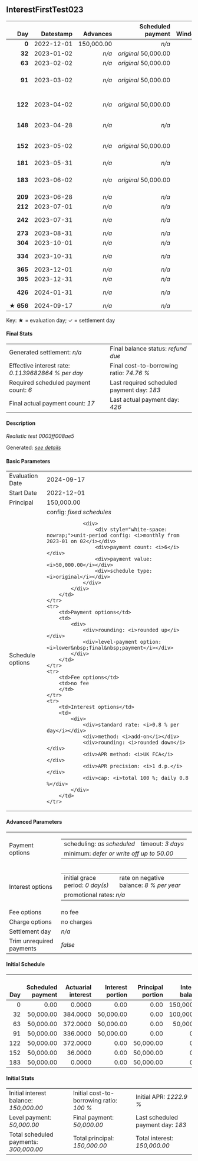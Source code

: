 <h2>InterestFirstTest023</h2>
<table>
    <thead style="vertical-align: bottom;">
        <th class="ci00" style="text-align: right;">Day</th>
        <th class="ci01" style="text-align: right;">Datestamp</th>
        <th class="ci02" style="text-align: right;">Advances</th>
        <th class="ci03" style="text-align: right;">Scheduled payment</th>
        <th class="ci04" style="text-align: right;">Window</th>
        <th class="ci05" style="text-align: right;">Payment due</th>
        <th class="ci06" style="text-align: right;">Actual payments</th>
        <th class="ci07" style="text-align: right;">Paid by</th>
        <th class="ci08" style="text-align: right;">Net effect</th>
        <th class="ci09" style="text-align: right;">Payment status</th>
        <th class="ci10" style="text-align: right;">Balance status</th>
        <th class="ci11" style="text-align: right;">Actuarial interest</th>
        <th class="ci12" style="text-align: right;">New interest</th>
        <th class="ci13" style="text-align: right;">Interest portion</th>
        <th class="ci14" style="text-align: right;">Principal portion</th>
        <th class="ci15" style="text-align: right;">Interest balance</th>
        <th class="ci16" style="text-align: right;">Principal balance</th>
        <th class="ci17" style="text-align: right;">Settlement figure</th>
    </thead>
    <tr style="text-align: right;">
        <td class="ci00"><b>0</b></td>
        <td class="ci01" style="white-space: nowrap;">2022-12-01</td>
        <td class="ci02">150,000.00</td>
        <td class="ci03" style="white-space: nowrap;"><i>n/a<i></td>
        <td class="ci04">0</td>
        <td class="ci05">0.00</td>
        <td class="ci06"></td>
        <td class="ci07"></td>
        <td class="ci08">0.00</td>
        <td class="ci09"><i>none&nbsp;scheduled</i></td>
        <td class="ci10">open</td>
        <td class="ci11">0.0000</td>
        <td class="ci12">0.0000</td>
        <td class="ci13">0.00</td>
        <td class="ci14">0.00</td>
        <td class="ci15">1,500.0000</td>
        <td class="ci16">150,000.00</td>
        <td class="ci17">150,000.00</td>
    </tr>
    <tr style="text-align: right;">
        <td class="ci00"><b>32</b></td>
        <td class="ci01" style="white-space: nowrap;">2023-01-02</td>
        <td class="ci02"><i>n/a</i></td>
        <td class="ci03" style="white-space: nowrap;"><i>original</i> 50,000.00</td>
        <td class="ci04">1</td>
        <td class="ci05">50,000.00</td>
        <td class="ci06"><b>0</b>&nbsp;<i>confirmed</i>&nbsp;50,000.00</td>
        <td class="ci07"><b>32#0</b>&nbsp;50,000.00</td>
        <td class="ci08">50,000.00</td>
        <td class="ci09"><i>payment&nbsp;made</i></td>
        <td class="ci10">open</td>
        <td class="ci11">384.0000</td>
        <td class="ci12">0.0000</td>
        <td class="ci13">50,000.00</td>
        <td class="ci14">0.00</td>
        <td class="ci15">1,000.0000</td>
        <td class="ci16">150,000.00</td>
        <td class="ci17">138,400.00</td>
    </tr>
    <tr style="text-align: right;">
        <td class="ci00"><b>63</b></td>
        <td class="ci01" style="white-space: nowrap;">2023-02-02</td>
        <td class="ci02"><i>n/a</i></td>
        <td class="ci03" style="white-space: nowrap;"><i>original</i> 50,000.00</td>
        <td class="ci04">2</td>
        <td class="ci05">50,000.00</td>
        <td class="ci06"><b>0</b>&nbsp;<i>confirmed</i>&nbsp;50,000.00</td>
        <td class="ci07"><b>63#0</b>&nbsp;50,000.00</td>
        <td class="ci08">50,000.00</td>
        <td class="ci09"><i>payment&nbsp;made</i></td>
        <td class="ci10">open</td>
        <td class="ci11">372.0000</td>
        <td class="ci12">0.0000</td>
        <td class="ci13">50,000.00</td>
        <td class="ci14">0.00</td>
        <td class="ci15">500.0000</td>
        <td class="ci16">150,000.00</td>
        <td class="ci17">125,600.00</td>
    </tr>
    <tr style="text-align: right;">
        <td class="ci00"><b>91</b></td>
        <td class="ci01" style="white-space: nowrap;">2023-03-02</td>
        <td class="ci02"><i>n/a</i></td>
        <td class="ci03" style="white-space: nowrap;"><i>original</i> 50,000.00</td>
        <td class="ci04">3</td>
        <td class="ci05">50,000.00</td>
        <td class="ci06"></td>
        <td class="ci07"><b>148#1</b>&nbsp;20,000.00<br/><b>181#0</b>&nbsp;20,000.00<br/><b>212#0</b>&nbsp;10,000.00</td>
        <td class="ci08">0.00</td>
        <td class="ci09"><i>missed&nbsp;payment</i></td>
        <td class="ci10">open</td>
        <td class="ci11">336.0000</td>
        <td class="ci12">0.0000</td>
        <td class="ci13">50,000.00</td>
        <td class="ci14">0.00</td>
        <td class="ci15">0.0000</td>
        <td class="ci16">150,000.00</td>
        <td class="ci17">150,000.00</td>
    </tr>
    <tr style="text-align: right;">
        <td class="ci00"><b>122</b></td>
        <td class="ci01" style="white-space: nowrap;">2023-04-02</td>
        <td class="ci02"><i>n/a</i></td>
        <td class="ci03" style="white-space: nowrap;"><i>original</i> 50,000.00</td>
        <td class="ci04">4</td>
        <td class="ci05">50,000.00</td>
        <td class="ci06"></td>
        <td class="ci07"><b>212#0</b>&nbsp;10,000.00<br/><b>242#1</b>&nbsp;20,000.00<br/><b>273#0</b>&nbsp;20,000.00</td>
        <td class="ci08">0.00</td>
        <td class="ci09"><i>missed&nbsp;payment</i></td>
        <td class="ci10">open</td>
        <td class="ci11">372.0000</td>
        <td class="ci12">0.0000</td>
        <td class="ci13">0.00</td>
        <td class="ci14">0.00</td>
        <td class="ci15">0.0000</td>
        <td class="ci16">150,000.00</td>
        <td class="ci17">150,000.00</td>
    </tr>
    <tr style="text-align: right;">
        <td class="ci00"><b>148</b></td>
        <td class="ci01" style="white-space: nowrap;">2023-04-28</td>
        <td class="ci02"><i>n/a</i></td>
        <td class="ci03" style="white-space: nowrap;"><i>n/a<i></td>
        <td class="ci04">4</td>
        <td class="ci05">0.00</td>
        <td class="ci06"><b>0</b>&nbsp;20,000.00&nbsp;<i>failed</i><br/><b>1</b>&nbsp;<i>confirmed</i>&nbsp;20,000.00</td>
        <td class="ci07"></td>
        <td class="ci08">20,000.00</td>
        <td class="ci09"><i>extra&nbsp;payment</i></td>
        <td class="ci10">open</td>
        <td class="ci11">36.0000</td>
        <td class="ci12">0.0000</td>
        <td class="ci13">0.00</td>
        <td class="ci14">20,000.00</td>
        <td class="ci15">0.0000</td>
        <td class="ci16">130,000.00</td>
        <td class="ci17">130,000.00</td>
    </tr>
    <tr style="text-align: right;">
        <td class="ci00"><b>152</b></td>
        <td class="ci01" style="white-space: nowrap;">2023-05-02</td>
        <td class="ci02"><i>n/a</i></td>
        <td class="ci03" style="white-space: nowrap;"><i>original</i> 50,000.00</td>
        <td class="ci04">5</td>
        <td class="ci05">50,000.00</td>
        <td class="ci06"></td>
        <td class="ci07"><b>304#0</b>&nbsp;20,000.00<br/><b>334#1</b>&nbsp;20,000.00<br/><b>365#0</b>&nbsp;10,000.00</td>
        <td class="ci08">0.00</td>
        <td class="ci09"><i>missed&nbsp;payment</i></td>
        <td class="ci10">open</td>
        <td class="ci11">0.0000</td>
        <td class="ci12">0.0000</td>
        <td class="ci13">0.00</td>
        <td class="ci14">0.00</td>
        <td class="ci15">0.0000</td>
        <td class="ci16">130,000.00</td>
        <td class="ci17">130,000.00</td>
    </tr>
    <tr style="text-align: right;">
        <td class="ci00"><b>181</b></td>
        <td class="ci01" style="white-space: nowrap;">2023-05-31</td>
        <td class="ci02"><i>n/a</i></td>
        <td class="ci03" style="white-space: nowrap;"><i>n/a<i></td>
        <td class="ci04">5</td>
        <td class="ci05">0.00</td>
        <td class="ci06"><b>0</b>&nbsp;<i>confirmed</i>&nbsp;20,000.00</td>
        <td class="ci07"></td>
        <td class="ci08">20,000.00</td>
        <td class="ci09"><i>extra&nbsp;payment</i></td>
        <td class="ci10">open</td>
        <td class="ci11">0.0000</td>
        <td class="ci12">0.0000</td>
        <td class="ci13">0.00</td>
        <td class="ci14">20,000.00</td>
        <td class="ci15">0.0000</td>
        <td class="ci16">110,000.00</td>
        <td class="ci17">110,000.00</td>
    </tr>
    <tr style="text-align: right;">
        <td class="ci00"><b>183</b></td>
        <td class="ci01" style="white-space: nowrap;">2023-06-02</td>
        <td class="ci02"><i>n/a</i></td>
        <td class="ci03" style="white-space: nowrap;"><i>original</i> 50,000.00</td>
        <td class="ci04">6</td>
        <td class="ci05">50,000.00</td>
        <td class="ci06"></td>
        <td class="ci07"><b>365#0</b>&nbsp;10,000.00<br/><b>395#0</b>&nbsp;20,000.00<br/><b>426#1</b>&nbsp;20,000.00</td>
        <td class="ci08">0.00</td>
        <td class="ci09"><i>missed&nbsp;payment</i></td>
        <td class="ci10">open</td>
        <td class="ci11">0.0000</td>
        <td class="ci12">0.0000</td>
        <td class="ci13">0.00</td>
        <td class="ci14">0.00</td>
        <td class="ci15">0.0000</td>
        <td class="ci16">110,000.00</td>
        <td class="ci17">110,000.00</td>
    </tr>
    <tr style="text-align: right;">
        <td class="ci00"><b>209</b></td>
        <td class="ci01" style="white-space: nowrap;">2023-06-28</td>
        <td class="ci02"><i>n/a</i></td>
        <td class="ci03" style="white-space: nowrap;"><i>n/a<i></td>
        <td class="ci04">6</td>
        <td class="ci05">0.00</td>
        <td class="ci06"><b>0</b>&nbsp;20,000.00&nbsp;<i>failed</i></td>
        <td class="ci07"></td>
        <td class="ci08">0.00</td>
        <td class="ci09"><i>nothing&nbsp;due</i></td>
        <td class="ci10">open</td>
        <td class="ci11">0.0000</td>
        <td class="ci12">0.0000</td>
        <td class="ci13">0.00</td>
        <td class="ci14">0.00</td>
        <td class="ci15">0.0000</td>
        <td class="ci16">110,000.00</td>
        <td class="ci17">110,000.00</td>
    </tr>
    <tr style="text-align: right;">
        <td class="ci00"><b>212</b></td>
        <td class="ci01" style="white-space: nowrap;">2023-07-01</td>
        <td class="ci02"><i>n/a</i></td>
        <td class="ci03" style="white-space: nowrap;"><i>n/a<i></td>
        <td class="ci04">6</td>
        <td class="ci05">0.00</td>
        <td class="ci06"><b>0</b>&nbsp;<i>confirmed</i>&nbsp;20,000.00</td>
        <td class="ci07"></td>
        <td class="ci08">20,000.00</td>
        <td class="ci09"><i>extra&nbsp;payment</i></td>
        <td class="ci10">open</td>
        <td class="ci11">0.0000</td>
        <td class="ci12">0.0000</td>
        <td class="ci13">0.00</td>
        <td class="ci14">20,000.00</td>
        <td class="ci15">0.0000</td>
        <td class="ci16">90,000.00</td>
        <td class="ci17">90,000.00</td>
    </tr>
    <tr style="text-align: right;">
        <td class="ci00"><b>242</b></td>
        <td class="ci01" style="white-space: nowrap;">2023-07-31</td>
        <td class="ci02"><i>n/a</i></td>
        <td class="ci03" style="white-space: nowrap;"><i>n/a<i></td>
        <td class="ci04">6</td>
        <td class="ci05">0.00</td>
        <td class="ci06"><b>0</b>&nbsp;20,000.00&nbsp;<i>failed</i><br/><b>1</b>&nbsp;<i>confirmed</i>&nbsp;20,000.00</td>
        <td class="ci07"></td>
        <td class="ci08">20,000.00</td>
        <td class="ci09"><i>extra&nbsp;payment</i></td>
        <td class="ci10">open</td>
        <td class="ci11">0.0000</td>
        <td class="ci12">0.0000</td>
        <td class="ci13">0.00</td>
        <td class="ci14">20,000.00</td>
        <td class="ci15">0.0000</td>
        <td class="ci16">70,000.00</td>
        <td class="ci17">70,000.00</td>
    </tr>
    <tr style="text-align: right;">
        <td class="ci00"><b>273</b></td>
        <td class="ci01" style="white-space: nowrap;">2023-08-31</td>
        <td class="ci02"><i>n/a</i></td>
        <td class="ci03" style="white-space: nowrap;"><i>n/a<i></td>
        <td class="ci04">6</td>
        <td class="ci05">0.00</td>
        <td class="ci06"><b>0</b>&nbsp;<i>confirmed</i>&nbsp;20,000.00</td>
        <td class="ci07"></td>
        <td class="ci08">20,000.00</td>
        <td class="ci09"><i>extra&nbsp;payment</i></td>
        <td class="ci10">open</td>
        <td class="ci11">0.0000</td>
        <td class="ci12">0.0000</td>
        <td class="ci13">0.00</td>
        <td class="ci14">20,000.00</td>
        <td class="ci15">0.0000</td>
        <td class="ci16">50,000.00</td>
        <td class="ci17">50,000.00</td>
    </tr>
    <tr style="text-align: right;">
        <td class="ci00"><b>304</b></td>
        <td class="ci01" style="white-space: nowrap;">2023-10-01</td>
        <td class="ci02"><i>n/a</i></td>
        <td class="ci03" style="white-space: nowrap;"><i>n/a<i></td>
        <td class="ci04">6</td>
        <td class="ci05">0.00</td>
        <td class="ci06"><b>0</b>&nbsp;<i>confirmed</i>&nbsp;20,000.00</td>
        <td class="ci07"></td>
        <td class="ci08">20,000.00</td>
        <td class="ci09"><i>extra&nbsp;payment</i></td>
        <td class="ci10">open</td>
        <td class="ci11">0.0000</td>
        <td class="ci12">0.0000</td>
        <td class="ci13">0.00</td>
        <td class="ci14">20,000.00</td>
        <td class="ci15">0.0000</td>
        <td class="ci16">30,000.00</td>
        <td class="ci17">30,000.00</td>
    </tr>
    <tr style="text-align: right;">
        <td class="ci00"><b>334</b></td>
        <td class="ci01" style="white-space: nowrap;">2023-10-31</td>
        <td class="ci02"><i>n/a</i></td>
        <td class="ci03" style="white-space: nowrap;"><i>n/a<i></td>
        <td class="ci04">6</td>
        <td class="ci05">0.00</td>
        <td class="ci06"><b>0</b>&nbsp;20,000.00&nbsp;<i>failed</i><br/><b>1</b>&nbsp;<i>confirmed</i>&nbsp;20,000.00</td>
        <td class="ci07"></td>
        <td class="ci08">20,000.00</td>
        <td class="ci09"><i>extra&nbsp;payment</i></td>
        <td class="ci10">open</td>
        <td class="ci11">0.0000</td>
        <td class="ci12">0.0000</td>
        <td class="ci13">0.00</td>
        <td class="ci14">20,000.00</td>
        <td class="ci15">0.0000</td>
        <td class="ci16">10,000.00</td>
        <td class="ci17">10,000.00</td>
    </tr>
    <tr style="text-align: right;">
        <td class="ci00"><b>365</b></td>
        <td class="ci01" style="white-space: nowrap;">2023-12-01</td>
        <td class="ci02"><i>n/a</i></td>
        <td class="ci03" style="white-space: nowrap;"><i>n/a<i></td>
        <td class="ci04">6</td>
        <td class="ci05">0.00</td>
        <td class="ci06"><b>0</b>&nbsp;<i>confirmed</i>&nbsp;20,000.00</td>
        <td class="ci07"></td>
        <td class="ci08">20,000.00</td>
        <td class="ci09"><i>extra&nbsp;payment</i></td>
        <td class="ci10">refund&nbsp;due</td>
        <td class="ci11">0.0000</td>
        <td class="ci12">0.0000</td>
        <td class="ci13">0.00</td>
        <td class="ci14">20,000.00</td>
        <td class="ci15">0.0000</td>
        <td class="ci16">-10,000.00</td>
        <td class="ci17">-10,000.00</td>
    </tr>
    <tr style="text-align: right;">
        <td class="ci00"><b>395</b></td>
        <td class="ci01" style="white-space: nowrap;">2023-12-31</td>
        <td class="ci02"><i>n/a</i></td>
        <td class="ci03" style="white-space: nowrap;"><i>n/a<i></td>
        <td class="ci04">6</td>
        <td class="ci05">0.00</td>
        <td class="ci06"><b>0</b>&nbsp;<i>confirmed</i>&nbsp;20,000.00</td>
        <td class="ci07"></td>
        <td class="ci08">20,000.00</td>
        <td class="ci09"><i>overpayment</i></td>
        <td class="ci10">refund&nbsp;due</td>
        <td class="ci11">-0.6575</td>
        <td class="ci12">-0.6575</td>
        <td class="ci13">-66.00</td>
        <td class="ci14">20,066.00</td>
        <td class="ci15">0.0000</td>
        <td class="ci16">-30,066.00</td>
        <td class="ci17">-30,066.00</td>
    </tr>
    <tr style="text-align: right;">
        <td class="ci00"><b>426</b></td>
        <td class="ci01" style="white-space: nowrap;">2024-01-31</td>
        <td class="ci02"><i>n/a</i></td>
        <td class="ci03" style="white-space: nowrap;"><i>n/a<i></td>
        <td class="ci04">6</td>
        <td class="ci05">0.00</td>
        <td class="ci06"><b>0</b>&nbsp;20,000.00&nbsp;<i>failed</i><br/><b>1</b>&nbsp;<i>confirmed</i>&nbsp;20,000.00</td>
        <td class="ci07"></td>
        <td class="ci08">20,000.00</td>
        <td class="ci09"><i>overpayment</i></td>
        <td class="ci10">refund&nbsp;due</td>
        <td class="ci11">-2.0428</td>
        <td class="ci12">-2.0428</td>
        <td class="ci13">-205.00</td>
        <td class="ci14">20,205.00</td>
        <td class="ci15">0.0000</td>
        <td class="ci16">-50,271.00</td>
        <td class="ci17">-271.00</td>
    </tr>
    <tr style="text-align: right;">
        <td class="ci00">&#x2605;&nbsp;<b>656</b></td>
        <td class="ci01" style="white-space: nowrap;">2024-09-17</td>
        <td class="ci02"><i>n/a</i></td>
        <td class="ci03" style="white-space: nowrap;"><i>n/a<i></td>
        <td class="ci04">6</td>
        <td class="ci05">0.00</td>
        <td class="ci06"></td>
        <td class="ci07"></td>
        <td class="ci08">0.00</td>
        <td class="ci09"><i>information&nbsp;only</i></td>
        <td class="ci10">refund&nbsp;due</td>
        <td class="ci11">-25.3421</td>
        <td class="ci12">-25.3421</td>
        <td class="ci13">0.00</td>
        <td class="ci14">0.00</td>
        <td class="ci15">-25.3421</td>
        <td class="ci16">-50,271.00</td>
        <td class="ci17">-2,805.00</td>
    </tr>
</table><p>Key: &#x2605; = evaluation day; &#x2713; = settlement day</p>
<h4>Final Stats</h4>
<table>
    <tr>
        <td>Generated settlement: <i><i>n/a</i></i></td>
        <td>Final balance status: <i>refund due</i></td>
    </tr>
    <tr>
        <td>Effective interest rate: <i>0.1139682864 % per day</i></td>
        <td>Final cost-to-borrowing ratio: <i>74.76 %</i></td>
    </tr>
    <tr>
        <td>Required scheduled payment count: <i>6</i></td>
        <td>Last required scheduled payment day: <i>183</i></td>
    </tr>
    <tr>
        <td>Final actual payment count: <i>17</i></td>
        <td>Last actual payment day: <i>426</i></td>
    </tr>
</table>

<h4>Description</h4>
<p><i>Realistic test 0003ff008ae5</i></p>
<p>Generated: <i><a href="../GeneratedDate.html">see details</a></i></p>
<h4>Basic Parameters</h4>
<table>
    <tr>
        <td>Evaluation Date</td>
        <td>2024-09-17</td>
    </tr>
    <tr>
        <td>Start Date</td>
        <td>2022-12-01</td>
    </tr>
    <tr>
        <td>Principal</td>
        <td>150,000.00</td>
    </tr>
    <tr>
        <td>Schedule options</td>
        <td>
            <div>
                <div>config: <i>fixed schedules</i></div>
                
                <div>
                    <div style="white-space: nowrap;">unit-period config: <i>monthly from 2023-01 on 02</i></div>
                    <div>payment count: <i>6</i></div>
                    <div>payment value: <i>50,000.00</i></div>
                    <div>schedule type: <i>original</i></div>
                </div>
            </div>
        </td>
    </tr>
    <tr>
        <td>Payment options</td>
        <td>
            <div>
                <div>rounding: <i>rounded up</i></div>
                <div>level-payment option: <i>lower&nbsp;final&nbsp;payment</i></div>
            </div>
        </td>
    </tr>
    <tr>
        <td>Fee options</td>
        <td>no fee
        </td>
    </tr>
    <tr>
        <td>Interest options</td>
        <td>
            <div>
                <div>standard rate: <i>0.8 % per day</i></div>
                <div>method: <i>add-on</i></div>
                <div>rounding: <i>rounded down</i></div>
                <div>APR method: <i>UK FCA</i></div>
                <div>APR precision: <i>1 d.p.</i></div>
                <div>cap: <i>total 100 %; daily 0.8 %</div>
            </div>
        </td>
    </tr>
</table>
<h4>Advanced Parameters</h4>
<table>
    <tr>
        <td>Payment options</td>
        <td>
                <table>
                    <tr>
                        <td>scheduling: <i>as scheduled</i></td>
                        <td>timeout: <i>3 days</i></td>
                    </tr>
                    <tr>
                        <td colspan="2">minimum: <i>defer&nbsp;or&nbsp;write&nbsp;off&nbsp;up&nbsp;to&nbsp;50.00</i></td>
                    </tr>
                </table>
        </td>
    </tr>
    <tr>
        <td>Interest options</td>
        <td>
            <table>
                <tr>
                    <td>initial grace period: <i>0 day(s)</i></td>
                    <td>rate on negative balance: <i>8 % per year</i></td>
                </tr>
                <tr>
                    <td colspan="2">promotional rates: <i><i>n/a</i></i></td>
                </tr>
            </table>
        </td>
    </tr>
    <tr>
        <td>Fee options</td>
        <td>no fee
        </td>
    </tr>
    <tr>
        <td>Charge options</td>
        <td>no charges
        </td>
    </tr>
    <tr>
        <td>Settlement day</td><td><i><i>n/a</i></i></td>
    </tr>
    <tr>
        <td>Trim unrequired payments</td><td><i>false</i></td>
    </tr>
</table><h4>Initial Schedule</h4>
<table>
    <thead style="vertical-align: bottom;">
        <th style="text-align: right;">Day</th>
        <th style="text-align: right;">Scheduled payment</th>
        <th style="text-align: right;">Actuarial interest</th>
        <th style="text-align: right;">Interest portion</th>
        <th style="text-align: right;">Principal portion</th>
        <th style="text-align: right;">Interest balance</th>
        <th style="text-align: right;">Principal balance</th>
        <th style="text-align: right;">Total actuarial interest</th>
        <th style="text-align: right;">Total interest</th>
        <th style="text-align: right;">Total principal</th>
    </thead>
    <tr style="text-align: right;">
        <td class="ci00">0</td>
        <td class="ci01" style="white-space: nowrap;">0.00</td>
        <td class="ci02">0.0000</td>
        <td class="ci03">0.00</td>
        <td class="ci04">0.00</td>
        <td class="ci05">150,000.00</td>
        <td class="ci06">150,000.00</td>
        <td class="ci07">0.0000</td>
        <td class="ci08">0.00</td>
        <td class="ci09">0.00</td>
    </tr>
    <tr style="text-align: right;">
        <td class="ci00">32</td>
        <td class="ci01" style="white-space: nowrap;">50,000.00</td>
        <td class="ci02">384.0000</td>
        <td class="ci03">50,000.00</td>
        <td class="ci04">0.00</td>
        <td class="ci05">100,000.00</td>
        <td class="ci06">150,000.00</td>
        <td class="ci07">384.0000</td>
        <td class="ci08">50,000.00</td>
        <td class="ci09">0.00</td>
    </tr>
    <tr style="text-align: right;">
        <td class="ci00">63</td>
        <td class="ci01" style="white-space: nowrap;">50,000.00</td>
        <td class="ci02">372.0000</td>
        <td class="ci03">50,000.00</td>
        <td class="ci04">0.00</td>
        <td class="ci05">50,000.00</td>
        <td class="ci06">150,000.00</td>
        <td class="ci07">756.0000</td>
        <td class="ci08">100,000.00</td>
        <td class="ci09">0.00</td>
    </tr>
    <tr style="text-align: right;">
        <td class="ci00">91</td>
        <td class="ci01" style="white-space: nowrap;">50,000.00</td>
        <td class="ci02">336.0000</td>
        <td class="ci03">50,000.00</td>
        <td class="ci04">0.00</td>
        <td class="ci05">0.00</td>
        <td class="ci06">150,000.00</td>
        <td class="ci07">1,092.0000</td>
        <td class="ci08">150,000.00</td>
        <td class="ci09">0.00</td>
    </tr>
    <tr style="text-align: right;">
        <td class="ci00">122</td>
        <td class="ci01" style="white-space: nowrap;">50,000.00</td>
        <td class="ci02">372.0000</td>
        <td class="ci03">0.00</td>
        <td class="ci04">50,000.00</td>
        <td class="ci05">0.00</td>
        <td class="ci06">100,000.00</td>
        <td class="ci07">1,464.0000</td>
        <td class="ci08">150,000.00</td>
        <td class="ci09">50,000.00</td>
    </tr>
    <tr style="text-align: right;">
        <td class="ci00">152</td>
        <td class="ci01" style="white-space: nowrap;">50,000.00</td>
        <td class="ci02">36.0000</td>
        <td class="ci03">0.00</td>
        <td class="ci04">50,000.00</td>
        <td class="ci05">0.00</td>
        <td class="ci06">50,000.00</td>
        <td class="ci07">1,500.0000</td>
        <td class="ci08">150,000.00</td>
        <td class="ci09">100,000.00</td>
    </tr>
    <tr style="text-align: right;">
        <td class="ci00">183</td>
        <td class="ci01" style="white-space: nowrap;">50,000.00</td>
        <td class="ci02">0.0000</td>
        <td class="ci03">0.00</td>
        <td class="ci04">50,000.00</td>
        <td class="ci05">0.00</td>
        <td class="ci06">0.00</td>
        <td class="ci07">1,500.0000</td>
        <td class="ci08">150,000.00</td>
        <td class="ci09">150,000.00</td>
    </tr>
</table>
<h4>Initial Stats</h4>
<table>
    <tr>
        <td>Initial interest balance: <i>150,000.00</i></td>
        <td>Initial cost-to-borrowing ratio: <i>100 %</i></td>
        <td>Initial APR: <i>1222.9 %</i></td>
    </tr>
    <tr>
        <td>Level payment: <i>50,000.00</i></td>
        <td>Final payment: <i>50,000.00</i></td>
        <td>Last scheduled payment day: <i>183</i></td>
    </tr>
    <tr>
        <td>Total scheduled payments: <i>300,000.00</i></td>
        <td>Total principal: <i>150,000.00</i></td>
        <td>Total interest: <i>150,000.00</i></td>
    </tr>
</table>